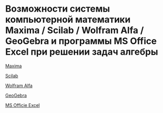 # Возможности системы компьютерной математики Maxima / Scilab / Wolfram Alfa / GeoGebra и программы MS Office Excel при решении задач алгебры

[Maxima](docs/maxima.md)

[Scilab]()

[Wolfram Alfa]()

[GeoGebra]()

[MS Officie Excel]()
